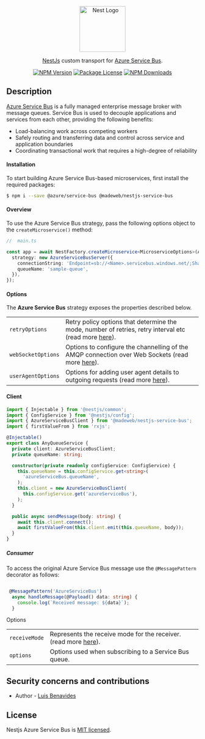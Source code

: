 <p align="center">
  <a href="http://nestjs.com/" target="blank"><img src="https://nestjs.com/img/logo-small.svg" width="120" alt="Nest Logo" /></a>
</p>

[circleci-image]: https://img.shields.io/circleci/build/github/nestjs/nest/master?token=abc123def456
[circleci-url]: https://circleci.com/gh/nestjs/nest

  <p align="center"><a href="https://nestjs.com" target="_blank">NestJs</a> custom transport for <a href="https://docs.microsoft.com/en-us/azure/service-bus-messaging/service-bus-messaging-overview" target="_blank">Azure Service Bus</a>.</p>
    <p align="center">
<a href="https://www.npmjs.com/~niur" target="_blank"><img src="https://img.shields.io/npm/v/@niur/nestjs-service-bus.svg" alt="NPM Version" /></a>
<a href="https://www.npmjs.com/~niur" target="_blank"><img src="https://img.shields.io/npm/l/@niur/nestjs-service-bus.svg" alt="Package License" /></a>
<a href="https://www.npmjs.com/~niur" target="_blank"><img src="https://img.shields.io/npm/dm/@niur/nestjs-service-bus.svg" alt="NPM Downloads" /></a>
</p>

## Description

<a href="https://azure.microsoft.com/en-us/services/service-bus/#overview" target="_blank">Azure Service Bus</a> is a fully managed enterprise message broker with message queues. Service Bus is used to decouple applications and services from each other, providing the following benefits:

- Load-balancing work across competing workers
- Safely routing and transferring data and control across service and application boundaries
- Coordinating transactional work that requires a high-degree of reliability

#### Installation

To start building Azure Service Bus-based microservices, first install the required packages:

```bash
$ npm i --save @azure/service-bus @madeweb/nestjs-service-bus
```
#### Overview

To use the Azure Service Bus strategy, pass the following options object to the `createMicroservice()` method:

```typescript
//  main.ts

const app = await NestFactory.createMicroservice<MicroserviceOptions>(AppModule, {
  strategy: new AzureServiceBusServer({
    connectionString: 'Endpoint=sb://<Name>.servicebus.windows.net/;SharedAccessKeyName=<SharedAccessKeyName>;SharedAccessKey=<SharedAccessKey>',
    queueName: 'sample-queue',
  }),
});

```
#### Options

The <strong>Azure Service Bus</strong> strategy exposes the properties described below.

<table>
  <tr>
    <td><code>retryOptions</code></td>
    <td>Retry policy options that determine the mode, number of retries, retry interval etc (read more <a href="https://docs.microsoft.com/en-us/javascript/api/@azure/service-bus/servicebusclientoptions?view=azure-node-latest#@azure-service-bus-servicebusclientoptions-retryoptions" rel="nofollow" target="_blank">here</a>).</td>
  </tr>
  <tr>
    <td><code>webSocketOptions</code></td>
    <td>Options to configure the channelling of the AMQP connection over Web Sockets (read more <a href="https://docs.microsoft.com/en-us/javascript/api/@azure/service-bus/servicebusclientoptions?view=azure-node-latest#@azure-service-bus-servicebusclientoptions-websocketoptions" rel="nofollow" target="_blank">here</a>).</td>
  </tr>
  <tr>
    <td><code>userAgentOptions</code></td>
    <td>Options for adding user agent details to outgoing requests (read more <a href="https://docs.microsoft.com/en-us/javascript/api/@azure/service-bus/servicebusclientoptions?view=azure-node-latest#@azure-service-bus-servicebusclientoptions-useragentoptions" rel="nofollow" target="_blank">here</a>).</td>
  </tr>
</table>

#### Client

```typescript
import { Injectable } from '@nestjs/common';
import { ConfigService } from '@nestjs/config';
import { AzureServiceBusClient } from '@madeweb/nestjs-service-bus';
import { firstValueFrom } from 'rxjs';

@Injectable()
export class AnyQueueService {
  private client: AzureServiceBusClient;
  private queueName: string;

  constructor(private readonly configService: ConfigService) {
    this.queueName = this.configService.get<string>(
      'azureServiceBus.queueName',
    );
    this.client = new AzureServiceBusClient(
      this.configService.get('azureServiceBus'),
    );
  }

  public async sendMessage(body: string) {
    await this.client.connect();
    await firstValueFrom(this.client.emit(this.queueName, body));
  }
}

```

##### Consumer

To access the original Azure Service Bus message use the `@MessagePattern` decorator as follows:


```typescript

 @MessagePattern('AzureServiceBus')
  async handleMessage(@Payload() data: string) {
    console.log(`Received message: ${data}`);
  }

```

Options

<table>
  <tr>
    <td><code>receiveMode</code></td>
    <td>Represents the receive mode for the receiver. (read more <a href="https://docs.microsoft.com/azure/service-bus-messaging/message-transfers-locks-settlement#peeklock" rel="nofollow" target="_blank">here</a>).</td>
  </tr>
  <tr>
    <td><code>options</code></td>
    <td>Options used when subscribing to a Service Bus queue.</td>
  </tr>
</table>



## Security concerns and contributions

* Author - [Luis Benavides](https://github.com/luis199230)

## License
Nestjs Azure Service Bus is [MIT licensed](LICENSE).